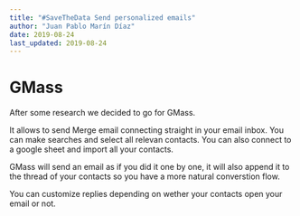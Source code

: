 ```yaml
---
title: "#SaveTheData Send personalized emails"
author: "Juan Pablo Marín Díaz"
date: 2019-08-24
last_updated: 2019-08-24
---
```




# GMass

After some research we decided to go for GMass.

It allows to send Merge email connecting straight in your email inbox. You can make searches and select all relevan contacts. You can also connect to a google sheet and import all your contacts. 

GMass will send an email as if you did it one by one, it will also append it to the thread of your contacts so you have a more natural converstion flow.

You can customize replies depending on wether your contacts open your email or not.


